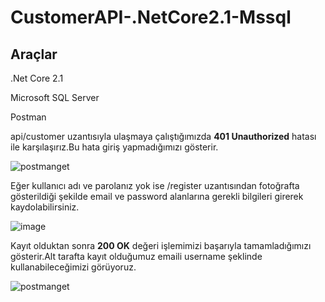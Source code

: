 # CustomerAPI-.NetCore2.1-Mssql

## Araçlar

.Net Core 2.1

Microsoft SQL Server

Postman

api/customer uzantısıyla ulaşmaya çalıştığımızda __401 Unauthorized__ hatası ile karşılaşırız.Bu hata giriş yapmadığımızı gösterir.

![postmanget](https://user-images.githubusercontent.com/26170070/74082646-15737400-4a6d-11ea-8661-a97b3b505740.png)

Eğer kullanıcı adı ve parolanız yok ise /register uzantısından fotoğrafta gösterildiği şekilde email ve password alanlarına gerekli bilgileri girerek kaydolabilirsiniz.

![image](https://user-images.githubusercontent.com/26170070/74082674-59667900-4a6d-11ea-8821-5fd8603de3b7.png)

Kayıt olduktan sonra __200 OK__ değeri işlemimizi başarıyla tamamladığımızı gösterir.Alt tarafta kayıt olduğumuz emaili username şeklinde kullanabileceğimizi görüyoruz.

![postmanget](https://user-images.githubusercontent.com/26170070/74082725-ea3d5480-4a6d-11ea-9989-ca5957276f09.png)


